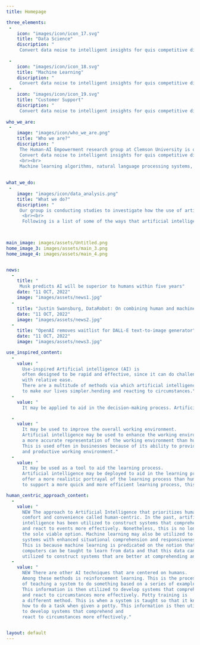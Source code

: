 ```yaml
---
title: Homepage

three_elements:
 -
    icon: "images/icon/icon_17.svg"
    title: "Data Science"
    discription: "
     Convert data noise to intelligent insights for quis competitive differentiation."
   
 -
    icon: "images/icon/icon_18.svg"
    title: "Machine Learning"
    discription: "
     Convert data noise to intelligent insights for quis competitive differentiation."
 -
    icon: "images/icon/icon_19.svg"
    title: "Customer Support"
    discription: "
     Convert data noise to intelligent insights for quis competitive differentiation."
     
who_we_are:
 -
    image: "images/icon/who_we_are.png"
    title: "Who we are?"
    discription: "
     The Human-AI Empowerment research group at Clemson University is one of the few research organizations in the world whose only objective is the            advancement and application of artificial intelligence on a worldwide scale.Our research is based on the development of what is known as human-            centered computing,which is designed to be helpful to people in both an effective and efficient manner.
     Convert data noise to intelligent insights for quis competitive differentiation.
     <br><br>
     Machine learning algorithms, natural language processing systems, and deep learning systems are just some of the AI-related research tools that our        team of researchers has begun developing and is now in the process of building. We are developing AI-based software and solutions that have the            potential to be used in a wide range of fields, such as the medical field, the educational system, and the corporate world."
     
     
what_we_do:
 -
    image: "images/icon/data_analysis.png"
    title: "What we do?"
    discription: "
     Our group is conducting studies to investigate how the use of artificial intelligence might be put to work to enhance the performance of human             activities. We seek to use artificial intelligence in a variety of different ways to increase the efficiency of human work, and some of those ways         include machine learning, natural language processing, and other types of technologies that fall under the umbrella of artificial intelligence. We          are also interested in the use of machine learning to enhance the accuracy of work performed by humans. This may be accomplished through                  identifying patterns of data consumption, such as trends and patterns, as well as by instructing computers to have a greater understanding of human       feelings. In addition to this, they want to implement technologies that use artificial intelligence in the hopes of increasing the accuracy of human        decision- making. This will be accomplished through gaining an understanding of how to recognize patterns and patterns of use within data, as well       as by instructing computers to make judgments that are more accurately based on data.
      <br><br>
      Following is a list of some of the ways that artificial intelligence technology is being used to make human work more efficient Finding patterns in        data,as well as patterns of use in data, and teaching computers to understand human emotions more correctly are both examples of applications for          machine learning.The accuracy of human judgements and the activities that need human involvement will both benefit from this. The use of natural         language processing allows computers to improve their comprehension of human language and their ability to reach more accurate conclusions. This            will help to enhance the efficiency of human activities such as doing business, engaging in marketing, and making decisions."
             


main_image: images/assets/Untitled.png
home_image_3: images/assets/main_3.png
home_image_4: images/assets/main_4.png


news:
  -
    title: "
     Musk predicts AI will be superior to humans within five years"
    date: "11 OCT, 2022"
    image: "images/assets/news1.jpg"
  -
    title: "Justin Swansburg, DataRobot: On combining human and machine intelligence"
    date: "11 OCT, 2022"
    image: "images/assets/news2.jpg"
  -
    title: "OpenAI removes waitlist for DALL-E text-to-image generator"
    date: "11 OCT, 2022"
    image: "images/assets/news3.jpg"

use_inspired_content:
  -
    value: "
      Use-inspired Artificial intelligence (AI) is 
      often designed to be rapid and effective, since it can do challenging tasks
      with relative ease. 
      There are a multitude of methods via which artificial intelligence may be used
      to make our lives simpler.hending and reacting to circumstances."
  -
    value: "
      It may be applied to aid in the decision-making process. Artificial intelligence may be advantageous to decision-making since it can deliver more         accurate responses than humans. As a technique of making judgments in a more rapid and efficient manner, this is used often in business contexts."

  -
    value: "
      It may be used to improve the overall working environment. 
      Artificial intelligence may be used to enhance the working environment since it can offer
      a more accurate representation of the working environment than humans.
      This is used often in businesses because of its ability to provide a more efficient
      and productive working environment."
  -
    value: "
      It may be used as a tool to aid the learning process.
      Artificial intelligence may be deployed to aid in the learning process since it may 
      offer a more realistic portrayal of the learning process than humans can. Due to its ability 
      to support a more quick and more efficient learning process, this is often used in business contexts."

human_centric_approach_content:
  -
    value: "
      NEW The approach to Artificial Intelligence that prioritizes human
      comfort and convenience called human-centric. In the past, artificial 
      intelligence has been utilized to construct systems that comprehend 
      and react to events more effectively. Nonetheless, this is no longer
      the sole viable option. Machine learning may also be utilized to construct 
      systems with enhanced situational comprehension and responsiveness.
      This is because machine learning is predicated on the notion that 
      computers can be taught to learn from data and that this data can be
      utilized to construct systems that are better at comprehending and reacting to circumstances."
  -
    value: "
      NEW There are other AI techniques that are centered on humans.
      Among these methods is reinforcement learning. This is the process 
      of teaching a system to do something based on a series of examples. 
      This information is then utilized to develop systems that comprehend 
      and react to circumstances more effectively. Potty training is
      a different method. This is when a system is taught so that it knows 
      how to do a task when given a potty. This information is then utilized
      to develop systems that comprehend and 
      react to circumstances more effectively."


layout: default
---
```



